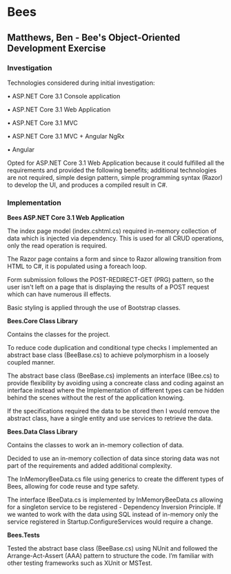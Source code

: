 # Bees
<h2><b>Matthews, Ben - Bee's Object-Oriented Development Exercise</b></h2>

<h3><b>Investigation</h3></b>
Technologies considered during initial investigation:

•	ASP.NET Core 3.1 Console application

•	ASP.NET Core 3.1 Web Application

•	ASP.NET Core 3.1 MVC

•	ASP.NET Core 3.1 MVC + Angular NgRx

•	Angular 

Opted for ASP.NET Core 3.1 Web Application because it could fulfilled all the requirements and provided the following benefits; additional technologies are not required, simple design pattern, simple programming syntax (Razor) to develop the UI, and produces a compiled result in C#. 

<h3><b>Implementation</b></h3>

<b>Bees ASP.NET Core 3.1 Web Application</b>

The index page model (index.cshtml.cs) required in-memory collection of data which is injected via dependency. This is used for all CRUD operations, only the read operation is required.

The Razor page contains a form and since to Razor allowing transition from HTML to C#, it is populated using a foreach loop.

Form submission follows the POST-REDIRECT-GET (PRG) pattern, so the user isn't left on a page that is displaying the results of a POST request which can have numerous ill effects.

Basic styling is applied through the use of Bootstrap classes.

<b>Bees.Core Class Library</b>

Contains the classes for the project. 

To reduce code duplication and conditional type checks I implemented an abstract base class (BeeBase.cs) to achieve polymorphism in a loosely coupled manner. 

The abstract base class (BeeBase.cs) implements an interface (IBee.cs) to provide flexibility by avoiding using a concreate class and coding against an interface instead where the Implementation of different types can be hidden behind the scenes without the rest of the application knowing. 

If the specifications required the data to be stored then I would remove the abstract class, have a single entity and use services to retrieve the data.

<b>Bees.Data Class Library</b>

Contains the classes to work an in-memory collection of data.

Decided to use an in-memory collection of data since storing data was not part of the requirements and added additional complexity.

The InMemoryBeeData.cs file using generics to create the different types of Bees, allowing for code reuse and type safety. 

The interface IBeeData.cs is implemented by InMemoryBeeData.cs allowing for a singleton service to be registered - Dependency Inversion Principle. If we wanted to work with the data using SQL instead of in-memory only the service registered in Startup.ConfigureServices would require a change.
 
<b>Bees.Tests</b>

Tested the abstract base class (BeeBase.cs) using NUnit and followed the Arrange-Act-Assert (AAA) pattern to structure the code. I’m familiar with other testing frameworks such as XUnit or MSTest.
